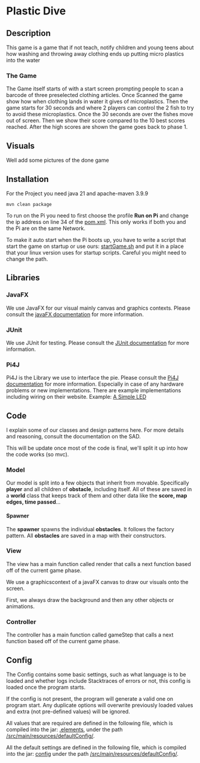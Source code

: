 # Plastic Dive

## Description
This game is a game that if not teach, notify children and young teens about how washing and throwing away clothing ends up putting micro plastics into the water

### The Game
The Game itself starts of with a start screen prompting people to scan a barcode of three preselected clothing articles.
Once Scanned the game show how when clothing lands in water it gives of microplastics.
Then the game starts for 30 seconds and where 2 players can control the 2 fish to try to avoid these microplastics.
Once the 30 seconds are over the fishes move out of screen. 
Then we show their score compared to the 10 best scores reached.
After the high scores are shown the game goes back to phase 1.

## Visuals
Well add some pictures of the done game

## Installation
For the Project you need java 21 and apache-maven 3.9.9

````shell
mvn clean package
````

To run on the Pi you need to first choose the profile **Run on Pi** and change the ip address on line 34 of the [pom.xml](./pom.xml).
This only works if both you and the Pi are on the same Network.

To make it auto start when the Pi boots up, you have to write a script that start the game on startup or use ours: [startGame.sh](./) and put it in a place that your linux version uses for startup scripts.
Careful you might need to change the path.

## Libraries
### JavaFX
We use JavaFX for our visual mainly canvas and graphics contexts. Please consult the [javaFX documentation](https://www.oracle.com/java/technologies/javase/javafx-docs.html) for more information.
### JUnit
We use JUnit for testing. Please consult the [JUnit documentation](https://junit.org/junit5/docs/current/user-guide/) for more information.
### Pi4J
Pi4J is the Library we use to interface the pie. Please consult the [Pi4J documentation](https://www.pi4j.com/) for more information.
Especially in case of any hardware problems or new implementations. There are example implementations including wiring on their website. Example: [A Simple LED](https://www.pi4j.com/examples/components/simpleled/)

## Code
I explain some of our classes and design patterns here. For more details and reasoning, consult the documentation on the SAD.

This will be update once most of the code is final, we'll split it up into how the code works (so mvc).

### Model
Our model is split into a few objects that inherit from movable. Specifically **player** and all children of **obstacle**, including itself.
All of these are saved in a **world** class that keeps track of them and other data like the **score, map edges, time passed**... 

#### Spawner
The **spawner** spawns the individual **obstacles**.
It follows the factory pattern. All **obstacles** are saved in a map with their constructors. 

### View
The view has a main function called render that calls a next function based off of the current game phase.

We use a graphicscontext of a javaFX canvas to draw our visuals onto the screen.

First, we always draw the background and then any other objects or animations.

### Controller
The controller has a main function called gameStep that calls a next function based off of the current game phase.

## Config

The Config contains some basic settings, such as what language is to be loaded and whether logs include Stacktraces of errors or not, this config is loaded once the program starts.

If the config is not present, the program will generate a valid one on program start. Any duplicate options will overwrite previously loaded values and extra (not pre-defined values) will be ignored.

All values that are required are defined in the following file, which is compiled into the jar: [.elements](./src/main/resources/defaultConfig/.elements), under the path [/src/main/resources/defaultConfig/](./src/main/resources/defaultConfig/).

All the default settings are defined in the following file, which is compiled into the jar: [config](./src/main/resources/defaultConfig/config) under the path [/src/main/resources/defaultConfig/](./src/main/resources/defaultConfig/).